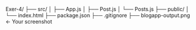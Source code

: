 Exer-4/
├── src/
│   ├── App.js
│   ├── Post.js
│   └── Posts.js
├── public/
│   └── index.html
├── package.json
├── .gitignore
├── blogapp-output.png    ← Your screenshot
